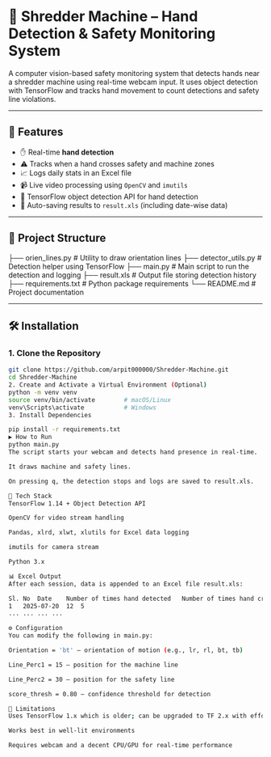 # 🧠 Shredder Machine – Hand Detection & Safety Monitoring System

A computer vision-based safety monitoring system that detects hands near a shredder machine using real-time webcam input. It uses object detection with TensorFlow and tracks hand movement to count detections and safety line violations.

---

## 📌 Features

- ✋ Real-time **hand detection**
- ⚠️ Tracks when a hand crosses safety and machine zones
- 📈 Logs daily stats in an Excel file
- 📹 Live video processing using `OpenCV` and `imutils`
- 🧠 TensorFlow object detection API for hand detection
- 💾 Auto-saving results to `result.xls` (including date-wise data)

---

## 📂 Project Structure

├── orien_lines.py # Utility to draw orientation lines
├── detector_utils.py # Detection helper using TensorFlow
├── main.py # Main script to run the detection and logging
├── result.xls # Output file storing detection history
├── requirements.txt # Python package requirements
└── README.md # Project documentation

---

## 🛠️ Installation

### 1. Clone the Repository

```bash
git clone https://github.com/arpit000000/Shredder-Machine.git
cd Shredder-Machine
2. Create and Activate a Virtual Environment (Optional)
python -m venv venv
source venv/bin/activate        # macOS/Linux
venv\Scripts\activate           # Windows
3. Install Dependencies

pip install -r requirements.txt
▶️ How to Run
python main.py
The script starts your webcam and detects hand presence in real-time.

It draws machine and safety lines.

On pressing q, the detection stops and logs are saved to result.xls.

🧪 Tech Stack
TensorFlow 1.14 + Object Detection API

OpenCV for video stream handling

Pandas, xlrd, xlwt, xlutils for Excel data logging

imutils for camera stream

Python 3.x

📊 Excel Output
After each session, data is appended to an Excel file result.xls:

Sl. No	Date	Number of times hand detected	Number of times hand crossed
1	2025-07-20	12	5
...	...	...	...

⚙️ Configuration
You can modify the following in main.py:

Orientation = 'bt' – orientation of motion (e.g., lr, rl, bt, tb)

Line_Perc1 = 15 – position for the machine line

Line_Perc2 = 30 – position for the safety line

score_thresh = 0.80 – confidence threshold for detection

🚧 Limitations
Uses TensorFlow 1.x which is older; can be upgraded to TF 2.x with effort

Works best in well-lit environments

Requires webcam and a decent CPU/GPU for real-time performance
